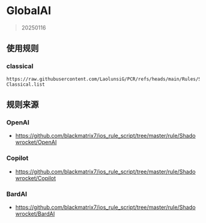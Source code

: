 # GlobalAI
> 20250116

## 使用规则

### classical
```
https://raw.githubusercontent.com/LaolunsiG/PCR/refs/heads/main/Rules/Shadowrocket/GlobalAI/GlobalAI-Classical.list
```

## 规则来源

### OpenAI
- https://github.com/blackmatrix7/ios_rule_script/tree/master/rule/Shadowrocket/OpenAI

### Copilot
- https://github.com/blackmatrix7/ios_rule_script/tree/master/rule/Shadowrocket/Copilot

### BardAI
- https://github.com/blackmatrix7/ios_rule_script/tree/master/rule/Shadowrocket/BardAI
